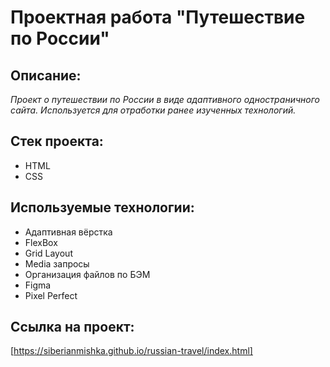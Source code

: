 # Проектная работа "Путешествие по России"

## Описание:
_Проект о путешествии по России в виде адаптивного одностраничного сайта. Используется для отработки ранее изученных технологий._

## Стек проекта:
* HTML
* CSS

## Используемые технологии:
* Адаптивная вёрстка
* FlexBox
* Grid Layout
* Media запросы
* Организация файлов по БЭМ
* Figma
* Pixel Perfect

## Ссылка на проект:
[https://siberianmishka.github.io/russian-travel/index.html]

